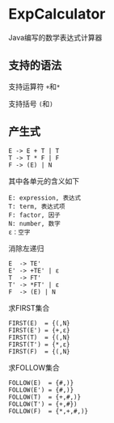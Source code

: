 # ExpCalculator
Java编写的数学表达式计算器



## 支持的语法

支持运算符 `+`和`*`

支持括号 `(`和`)`

## 产生式

```
E -> E + T | T
T -> T * F | F
F -> (E) | N
```

其中各单元的含义如下

```
E: expression, 表达式
T: term, 表达式项
F: factor, 因子
N: number, 数字
ε：空字
```

消除左递归

```
E  -> TE'
E' -> +TE' | ε
T  -> FT'
T' -> *FT' | ε
F  -> (E) | N
```

求FIRST集合

```
FIRST(E)  = {(,N}
FIRST(E') = {+,ε}
FIRST(T)  = {(,N}
FIRST(T') = {*,ε}
FIRST(F)  = {(,N}
```

求FOLLOW集合

```
FOLLOW(E)  = {#,)}
FOLLOW(E') = {#,)}
FOLLOW(T)  = {+,#,)}
FOLLOW(T') = {+,#})
FOLLOW(F)  = {*,+,#,)}
```





 